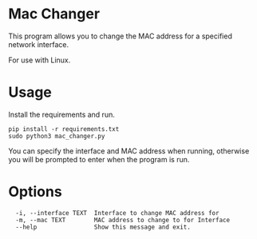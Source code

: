 # Mac Changer
This program allows you to change the MAC address for a specified network interface.

For use with Linux.

# Usage
Install the requirements and run.
```
pip install -r requirements.txt
sudo python3 mac_changer.py
```
You can specify the interface and MAC address when running, otherwise you will be prompted to enter when the program is run.

# Options
```
  -i, --interface TEXT  Interface to change MAC address for
  -m, --mac TEXT        MAC address to change to for Interface
  --help                Show this message and exit.
```
